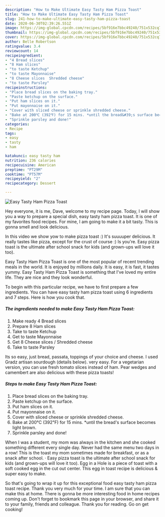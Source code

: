 ```yaml
---
description: "How to Make Ultimate Easy Tasty Ham Pizza Toast"
title: "How to Make Ultimate Easy Tasty Ham Pizza Toast"
slug: 241-how-to-make-ultimate-easy-tasty-ham-pizza-toast
date: 2020-06-30T02:39:26.551Z
image: https://img-global.cpcdn.com/recipes/5bf916e7bbc49240/751x532cq70/easy-tasty-ham-pizza-toast-recipe-main-photo.jpg
thumbnail: https://img-global.cpcdn.com/recipes/5bf916e7bbc49240/751x532cq70/easy-tasty-ham-pizza-toast-recipe-main-photo.jpg
cover: https://img-global.cpcdn.com/recipes/5bf916e7bbc49240/751x532cq70/easy-tasty-ham-pizza-toast-recipe-main-photo.jpg
author: Belle Robertson
ratingvalue: 3.4
reviewcount: 14
recipeingredient:
- "4 Bread slices"
- "8 Ham slices"
- "to taste Ketchup"
- "to taste Mayonnaise"
- "8 Cheese slices  Shredded cheese"
- "to taste Parsley"
recipeinstructions:
- "Place bread slices on the baking tray."
- "Paste ketchup on the surface."
- "Put ham slices on it."
- "Put mayonnaise on it."
- "Cover with sliced cheese or sprinkle shredded cheese."
- "Bake at 200℃ (392℉) for 15 mins. *until the bread&#39;s surface becomes light brown."
- "Sprinkle parsley and done!"
categories:
- Recipe
tags:
- easy
- tasty
- ham

katakunci: easy tasty ham 
nutrition: 236 calories
recipecuisine: American
preptime: "PT29M"
cooktime: "PT57M"
recipeyield: "2"
recipecategory: Dessert

---
```



![Easy Tasty Ham Pizza Toast](https://img-global.cpcdn.com/recipes/5bf916e7bbc49240/751x532cq70/easy-tasty-ham-pizza-toast-recipe-main-photo.jpg)

Hey everyone, it is me, Dave, welcome to my recipe page. Today, I will show you a way to prepare a special dish, easy tasty ham pizza toast. It is one of my favorites food recipes. For mine, I am going to make it a bit tasty. This is gonna smell and look delicious.

In this video we show yow to make pizza toast :) It&#39;s suuuuper delicious. It really tastes like pizza, except for the crust of course :) Is you&#39;re. Easy pizza toast is the ultimate after school snack for kids (and grown-ups will love it too).

Easy Tasty Ham Pizza Toast is one of the most popular of recent trending meals in the world. It is enjoyed by millions daily. It is easy, it is fast, it tastes yummy. Easy Tasty Ham Pizza Toast is something that I've loved my entire life. They are nice and they look wonderful.


To begin with this particular recipe, we have to first prepare a few ingredients. You can have easy tasty ham pizza toast using 6 ingredients and 7 steps. Here is how you cook that.

<!--inarticleads1-->

##### The ingredients needed to make Easy Tasty Ham Pizza Toast:

1. Make ready 4 Bread slices
1. Prepare 8 Ham slices
1. Take to taste Ketchup
1. Get to taste Mayonnaise
1. Get 8 Cheese slices / Shredded cheese
1. Take to taste Parsley


Its so easy, just bread, passata, toppings of your choice and cheese. I used Gradz artisan sourdough (details below). very easy. For a vegetarian version, you can use fresh tomato slices instead of ham. Pear wedges and camembert are also delicious with these pizza toasts! 

<!--inarticleads2-->

##### Steps to make Easy Tasty Ham Pizza Toast:

1. Place bread slices on the baking tray.
1. Paste ketchup on the surface.
1. Put ham slices on it.
1. Put mayonnaise on it.
1. Cover with sliced cheese or sprinkle shredded cheese.
1. Bake at 200℃ (392℉) for 15 mins. *until the bread&#39;s surface becomes light brown.
1. Sprinkle parsley and done!


When I was a student, my mom was always in the kitchen and she cooked something different every single day. Never had the same menu two days in a row! This is the toast my mom sometimes made for breakfast, or as a snack after school. · Easy pizza toast is the ultimate after school snack for kids (and grown-ups will love it too). Egg in a Hole is a piece of toast with a soft cooked egg in the cut out center. This egg in toast recipe is delicious &amp; super easy to make. 

So that's going to wrap it up for this exceptional food easy tasty ham pizza toast recipe. Thank you very much for your time. I am sure that you can make this at home. There is gonna be more interesting food in home recipes coming up. Don't forget to bookmark this page in your browser, and share it to your family, friends and colleague. Thank you for reading. Go on get cooking!
